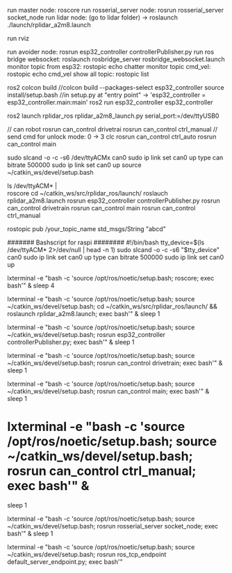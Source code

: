 run master node: roscore
run rosserial_server node: rosrun rosserial_server socket_node
run lidar node: (go to lidar folder) -> roslaunch ./launch/rplidar_a2m8.launch

run rviz

run avoider node: rosrun esp32_controller controllerPublisher.py
run ros bridge websocket: roslaunch rosbridge_server rosbridge_websocket.launch
monitor topic from esp32: rostopic echo chatter
monitor topic cmd_vel: rostopic echo cmd_vel
show all topic: rostopic list

ros2
colcon build 
//colcon build --packages-select esp32_controller
source install/setup.bash
//in setup.py at "entry point" -> 'esp32_controller = esp32_controller.main:main'
ros2 run esp32_controller esp32_controller

ros2 launch rplidar_ros rplidar_a2m8_launch.py serial_port:=/dev/ttyUSB0

// can robot
rosrun can_control drivetrai
rosrun can_control ctrl_manual 
// send cmd for unlock mode: 0 -> 3 clc
rosrun can_control ctrl_auto
rosrun can_control main


sudo slcand -o -c -s6 /dev/ttyACMx can0
sudo ip link set can0 up type can bitrate 500000
sudo ip link set can0 up
source ~/catkin_ws/devel/setup.bash

ls /dev/ttyACM* |  
roscore
cd ~/catkin_ws/src/rplidar_ros/launch/
roslauch rplidar_a2m8.launch
rosrun esp32_controller controllerPublisher.py
rosrun can_control drivetrain
rosrun can_control main
rosrun can_control ctrl_manual


rostopic pub /your_topic_name std_msgs/String "abcd"


####### Bashscript for raspi ########
#!/bin/bash
tty_device=$(ls /dev/ttyACM* 2>/dev/null | head -n 1)
sudo slcand -o -c -s6 "$tty_device" can0
sudo ip link set can0 up type can bitrate 500000
sudo ip link set can0 up

lxterminal -e "bash -c 'source /opt/ros/noetic/setup.bash; roscore; exec bash'" &
sleep 4

lxterminal -e "bash -c 'source /opt/ros/noetic/setup.bash; source ~/catkin_ws/devel/setup.bash; cd ~/catkin_ws/src/rplidar_ros/launch/ && roslaunch rplidar_a2m8.launch; exec bash'" &
sleep 1

lxterminal -e "bash -c 'source /opt/ros/noetic/setup.bash; source ~/catkin_ws/devel/setup.bash; rosrun esp32_controller controllerPublisher.py; exec bash'" &
sleep 1
 
lxterminal -e "bash -c 'source /opt/ros/noetic/setup.bash; source ~/catkin_ws/devel/setup.bash; rosrun can_control drivetrain; exec bash'" &
sleep 1

lxterminal -e "bash -c 'source /opt/ros/noetic/setup.bash; source ~/catkin_ws/devel/setup.bash; rosrun can_control main; exec bash'" &
sleep 1

# lxterminal -e "bash -c 'source /opt/ros/noetic/setup.bash; source ~/catkin_ws/devel/setup.bash; rosrun can_control ctrl_manual; exec bash'" &
sleep 1

lxterminal -e "bash -c 'source /opt/ros/noetic/setup.bash; source ~/catkin_ws/devel/setup.bash; rosrun rosserial_server socket_node; exec bash'" &
sleep 1

lxterminal -e "bash -c 'source /opt/ros/noetic/setup.bash; source ~/catkin_ws/devel/setup.bash; rosrun ros_tcp_endpoint default_server_endpoint.py; exec bash'"







